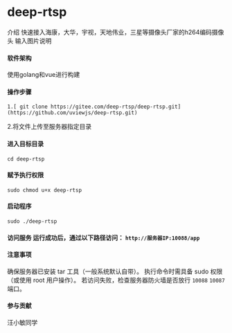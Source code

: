 # deep-rtsp
介绍
快速接入海康，大华，宇视，天地伟业，三星等摄像头厂家的h264编码摄像头 输入图片说明

#### 软件架构
使用golang和vue进行构建

#### 操作步骤
`1.[ git clone https://gitee.com/deep-rtsp/deep-rtsp.git](https://github.com/uviewjs/deep-rtsp.git) `

2.将文件上传至服务器指定目录

#### 进入目标目录
`cd deep-rtsp`
#### 赋予执行权限
`sudo chmod u+x deep-rtsp`
#### 启动程序
`sudo ./deep-rtsp`
#### 访问服务 运行成功后，通过以下路径访问： `http://服务器IP:10088/app`
#### 注意事项
确保服务器已安装 tar 工具（一般系统默认自带）。 执行命令时需具备 sudo 权限（或使用 root 用户操作）。 若访问失败，检查服务器防火墙是否放行 `10088` `10087` 端口。

#### 参与贡献
汪小敏同学
